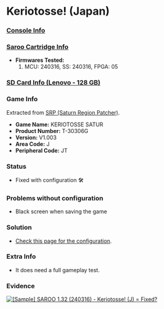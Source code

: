 # Keriotosse! (Japan)

### [Console Info](../../../../../Info/Consoles/VA13/README.md)

### [Saroo Cartridge Info](../../../../../Info/Cartridges/RetroGameParadiseStore/1.32F/README.md)

- <b>Firmwares Tested:</b>
  1. MCU: 240316, SS: 240316, FPGA: 05

### [SD Card Info (Lenovo - 128 GB)](../../../../../Info/SdCards/Lenovo/128GB/fat32/README.md)

### Game Info

Extracted from [SRP (Saturn Region Patcher)](https://segaxtreme.net/resources/saturn-region-patcher.81/download).

- <b>Game Name:</b> KERIOTOSSE SATUR
- <b>Product Number:</b> T-30306G
- <b>Version:</b> V1.003
- <b>Area Code:</b> J
- <b>Peripheral Code:</b> JT

### Status

- Fixed with configuration :hammer_and_wrench:

### Problems without configuration

- Black screen when saving the game

### Solution

- [Check this page for the configuration](https://github.com/williamdsw/saroo-configuration-list/blob/master/Regions/Retails/Japan/T-30306G/README.md).

### Extra Info

- It does need a full gameplay test.

### Evidence

[![[Sample] SAROO 1.32 (240316) - Keriotosse! (J) = Fixed?](https://img.youtube.com/vi/cfCWRHrqmgU/0.jpg)](https://www.youtube.com/watch?v=cfCWRHrqmgU)
